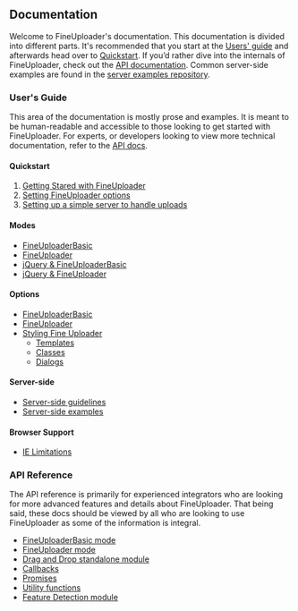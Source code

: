 ## Documentation

Welcome to FineUploader's documentation. This documentation is divided into different parts. It's recommended that you start at the [Users' guide](#users's-guide) and afterwards head over to [Quickstart](#Quickstart). If you’d rather dive into the internals of FineUploader, check out the [API documentation](#api-reference). Common server-side examples are found in the [server examples repository](#Server-side).

### User's Guide

This area of the documentation is mostly prose and examples. It is meant to be human-readable and accessible to those looking to get started with FineUploader. For experts, or developers looking to view more technical documentation, refer to the [API docs](#api-reference).

#### Quickstart

1. [Getting Stared with FineUploader](user/quickstart/getting_started.md)
2. [Setting FineUploader options](user/quickstart/setting_options.md)
3. [Setting up a simple server to handle uploads](user/quickstart/setting_up_server.md)

#### Modes

* [FineUploaderBasic](user/modes/fineuploaderbasic.md)
* [FineUploader](user/modes/fineuploader.md)
* [jQuery & FineUploaderBasic](user/modes/jquery-fineuploaderbasic.md)
* [jQuery & FineUploader](user/modes/jquery-fineuploader.md)

#### Options

* [FineUploaderBasic](user/options/options-fineuploaderbasic.md)
* [FineUploader](user/options/options-fineuploader.md)
* [Styling Fine Uploader](user/options/styling.md)
    * [Templates](user/options/styling.md#templates)
    * [Classes](user/options/styling.md#classes)
    * [Dialogs](user/options/styling.md#dialogs)

#### Server-side

* [Server-side guidelines](user/server/server.md)
* [Server-side examples](https://github.com/Widen/fine-uploader-server)

#### Browser Support

* [IE Limitations](docs/user/limitations-ie.md)

### API Reference

The API reference is primarily for experienced integrators who are looking for more advanced features and details about FineUploader. That being said, these docs should be viewed by all who are looking to use FineUploader as some of the information is integral.

* [FineUploaderBasic mode](api/fineuploaderbasic.md)
* [FineUploader mode](api/fineuploader.md)
* [Drag and Drop standalone module](api/drag-and-drop.md)
* [Callbacks](api/callbacks.md)
* [Promises](api/promise.md)
* [Utility functions](api/qquery.md)
* [Feature Detection module](api/feature-detection.md)





